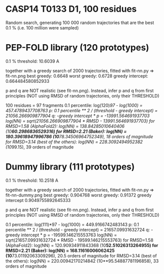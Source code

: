 CASP14 T0133 D1, 100 residues
=============================

Random search, generating 100 000 random trajectories
that are the best 0.1 % (i.e. 100 million were sampled)

PEP-FOLD library (120 prototypes)
=================================
0.1 % threshold: 10.6039 A 

together with a greedy search of 2000 trajectories, fitted with fit-nn.py => fit-nn.png
best greedy: 0.6648
worst greedy: 0.6728
greedy intercept: 0.664484580852933

p and q are NOT realistic (see fit-nn.png). Instead, infer p and q from first principles 
(NOT using RMSD of random trajectories, only their THRESHOLD)

100 residues = 97 fragments
0.1 percentile: log(120)*97 - log(1000) = 457.4789437708763
p: 0.1 percentile ** 2 / (threshold - greedy intercept) = 21056.266909877904
q: -greedy intercept * p = -13991.564691937703
log(NN) = sqrt(21056.266909877904 * RMSD - 13991.564691937703)
for RMSD=1.58 (AlphaFold2): log(NN) = 138.84285010640406  (10**60.2986836529316)
for RMSD=2.21 (Baker): log(NN) = 180.39618947996786 (10**78.34506964752349), 18 orders of magnitude
for RMSD=3.14 (best of the others): log(NN) = 228.3092494952382  (10*99.15), 39 orders of magnitude

Dummy library (111 prototypes)
==============================

0.1 % threshold: 10.2518 A

together with a greedy search of 2000 trajectories, fitted with fit-nn.py => fit-nn-dummy.png
best greedy: 0.904768
worst greedy: 0.91372
greedy intercept 0.9049755892645333

p and q are NOT realistic (see fit-nn.png). Instead, infer p and q from first principles 
(NOT using RMSD of random trajectories, only their THRESHOLD)

0.1 percentile: log(111)*97 - log(1000) = 449.9166742483143
p: 0.1 percentile ** 2 / (threshold - greedy intercept) = 21657.09931632724
q: -greedy intercept * p = -19599.146215553763
log(NN) = sqrt(21657.09931632724 * RMSD - 19599.146215553763)
for RMSD=1.58 (AlphaFold2): log(NN) = 120.90934911843368  (10**52.51026313264955)
for RMSD=2.21 (Baker): log(NN) = 168.11616006062425 (10**73.01192063309296), 20.5 orders of magnitude
for RMSD=3.14 (best of the others): log(NN) = 220.00942170214842 (10**95.54887781196858), 33 orders of magnitude

